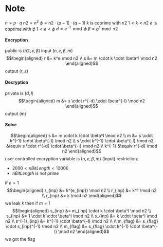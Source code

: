 # Note
$n = p \cdot q$
$n2 = n^2$
$\phi = n2 \cdot (p - 1) \cdot (q - 1)$
$k$ is coprime with $n2$
$1 < k < n2$
$e$ is coprime with $\phi$
$1 < e < \phi$
$d = e^{-1} \mod{\phi}$
$\beta = g^l \mod{n2}$

#### Encryption
public is $(n2,e,\beta)$
input $(n,e,\beta,m)$
$$\begin{aligned}
r &= k^e \mod n2 \\
s &= m \cdot k \cdot \beta^l \mod n2 
\end{aligned}$$
output $(r,s)$

#### Decryption
private is $(d,l)$
$$\begin{aligned}
m &= s \cdot r^{-d} \cdot \beta^{-l} \mod n2
\end{aligned}$$
output $(m)$

#### Solve
$$\begin{aligned}
s &= m \cdot k \cdot \beta^l \mod n2 \\
m &= s \cdot k^{-1} \cdot \beta^{-l} \mod n2 \\
s \cdot k^{-1} \cdot \beta^{-l} \mod n2 &\equiv s \cdot r^{-d} \cdot \beta^{-l} \mod n2 \\
k^{-1} &\equiv r^{-d} \mod n2 
\end{aligned}$$
user controlled encryption variable is $(n,e,\beta,m)$ (input)
restriction:
- $2000 < nBitLength < 10000$
- $nBitLength$ is not prime

if $e = 1$
$$\begin{aligned}
r_{inp} &= k^{e_{inp}} \mod n2 \\
r_{inp} &= k^1 \mod n2 \\
r_{inp} &= k \mod n2
\end{aligned}$$
we leak $k$
then if $m = 1$
$$\begin{aligned}
s_{inp} &= m_{inp} \cdot k \cdot \beta^l \mod n2 \\
s_{inp} &= 1 \cdot k \cdot \beta^l \mod n2 \\
s_{inp} &= k \cdot \beta^l \mod n2 \\
s^{-1}_{inp} &= k^{-1} \cdot \beta^{-l}  \mod n2 \\ \\
m_{flag} &= s_{flag} \cdot s_{inp}^{-1} \mod n2 \\ 
m_{flag} &= s_{flag} \cdot k^{-1} \cdot \beta^{-l} \mod n2
\end{aligned}$$
we got the flag